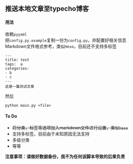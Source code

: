 ## 推送本地文章至typecho博客

#### 用法
依赖`pyyaml`  
把`config.py.example`复制一份为`config.py`，并配置好相关信息  
Markdown文件格式参考，类似`Hexo`，目前还不支持多标签
```
---
title: test
tags:  a
categories:
- b
- c
---
这是一篇测试文章
```
然后
```
python main.py <file>
```
#### To Do
- ~~将分类，标签等选项加入markdown文件进行设置，类似`hexo`~~
- 支持多标签，目前由于未知原因无法支持
- 多级分类
- 等等

**注意事项：请做好数据备份，我不为任何该脚本导致的后果负责**